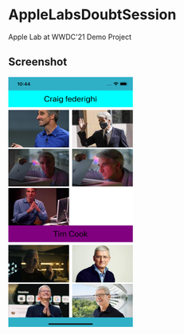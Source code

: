 # AppleLabsDoubtSession
Apple Lab at WWDC'21 Demo Project

## Screenshot
<img src="Documentation/1.png" width="250" height="500">
